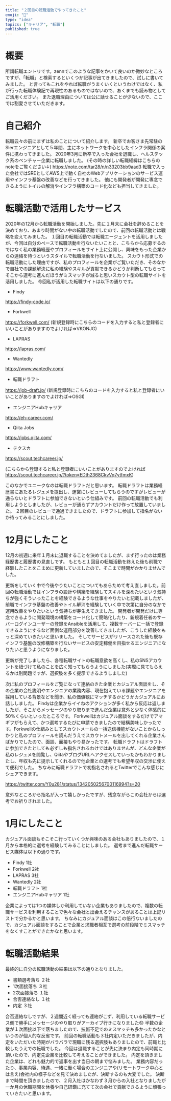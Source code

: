 ```yaml
---
title: "２回目の転職活動でやってきたこと"
emoji: "🐁"
type: "idea"
topics: ["キャリア", "転職"]
published: true
---
```


# 概要
所謂転職エントリです。zennでこのような記事をかいて良いのか微妙なところですが、「転職」と検索するといくつか記事が出てきましたので、試しに書いてみました。
と言ってもこれをやれば転職がうまくいくというわけではなく、私が行った転職体験記で再現性のあるものではないので、あくまでも読み物としてご活用ください。
また退職理由については公に話せることが少ないので、ここでは割愛させていただきます。
# 自己紹介
転職云々の前にまずは私のことについて紹介します。
新卒でお客さま先常駐のSIerエンジニアとして５年間、主にネットワークを中心としたインフラ関係の案件に携わってきました。
2020年3月に新卒で入った会社を退職し、ヘルステック系のベンチャー企業に転職しました。
(その時の詳しい転職経緯はこちらのnoteをご覧ください↓)
https://note.com/tar28/n/n33203bb9aad3
転職で入った会社ではSREとしてAWS上で動く自社のWebアプリケーションのサービス運用やインフラ基盤の改善などを行ってきました。
他にも開発者が開発に専念できるようにトイルの解消やインフラ構築のコード化なども担当してきました。
# 転職活動で活用したサービス
2020年の12月から転職活動を開始しました。先に１月末に会社を辞めることを決めており、あまり時間がない中の転職活動でしたので、前回の転職活動とは戦略を変えてみました。
１回目の転職活動では転職エージェントを活用しましたが、今回は自分のペースで転職活動を行ないたいことと、こちらから応募するのではなく私の業務経歴やプロフィールをサイト上に公開し、興味をもった企業からの連絡を待つというスタイルで転職活動を行ないました。
スカウト形式での転職活動にした理由ですが、私のプロフィールを企業がご覧いただき、そのなかで自社での課題解決に私の経験やスキルが貢献できるかどうか判断してもらってそこから選考に進んだほうがミスマッチが減ると思いスカウト型の転職サイトを活用しました。
今回私が活用した転職サイトは以下の通りです。

- Findy

https://findy-code.io/

- Forkwell

https://forkwell.com/
(新規登録時にこちらのコードを入力すると私と登録者にいいことがありますのでよければ⇒VKONJG)

- LAPRAS

https://lapras.com/

- Wantedly

https://www.wantedly.com/

- 転職ドラフト

https://job-draft.jp/
(新規登録時にこちらのコードを入力すると私と登録者にいいことがありますのでよければ⇒OSGI)
- エンジニアHubキャリア
 
https://eh-career.com/

- Qiita Jobs

https://jobs.qiita.com/

- テクスカ

https://scout.techcareer.jp/

(こちらから登録すると私と登録者にいいことがありますのでよければ
https://scout.techcareer.jp/?token=EDth2368CkvVq7ytfmxK)

このなかでユニークなのは転職ドラフトだと思います。
転職ドラフトは業務経歴書にあたるレジュメを提出し、運営にレビューしてもらうのですがレビューが通らないとドラフトに参加できないという仕組みです。
前回の転職活動でも利用しようとしましたが、レビューが通らずアカウントだけ作って放置していました。
２回目のレビューで通過できましたので、ドラフトに参加して指名がないか待ってみることにしました。

# 12月にしたこと
12月の初週に来年１月末に退職することを決めてましたが、まず行ったのは業務経歴書と履歴書の見直しです。
もともと１回目の転職活動を終えた後も前職で経験したことをこまめに更新していましたので、そこまで時間がかかりませんでした。

更新をしていく中で今後やりたいことについてもあらためて考え直しました。前回の転職活動ではインフラの設計や構築を経験してスキルを深めたいという気持ちが強くそういったことを経験できるような仕事をやりたいと記載しましたが、前職でインフラ基盤の改善やトイル解消を経験していく中で次第に自分のなかで運用改善をやりたいという気持ちが芽生えてきました。
開発者が開発だけに専念できるように開発環境の構築をコード化して簡略化したり、新規着任者のサーバーログインユーザーの登録をAnsibleを活用して、複数サーバーに一括で登録できるようにするなど面倒な運用部分を改善してきましたが、こうした経験をもっと深めていきたいと思いました。
そしてサービスがリリースされた後も既存インフラ基盤の改修構築を行ないサービスの安定稼働を目指せるエンジニアになりたいと思うようになりました。

更新が完了しましたら、各種転職サイトの転職意欲を高くし、私のSNSアカウントを紐づけて私のことを広く知ってもらうようにしました(実際に見てもらえるかは別問題ですが、選択肢を多く提示できるようしました)

次に私のプロフィールをご覧になって連絡のきた企業とカジュアル面談をし、その企業の会社説明やエンジニアの業務内容、現在抱えている課題やエンジニアを採用している背景などを聞き、私の価値観にマッチするかどうかカジュアルにお話ししました。
Findyは企業からイイねのアクションが多く私から反応は返しましたが、そこからメッセージのやり取りまで進んだ企業は意外と少なく体感的に50%くらいといったところです。
Forkwellはカジュアル面談をするだけでアマギフがもらえて、かつ選考するたびに申請できましたので結構美味しかったです。Forkwellの仕組みとしてスカウトメールの一括送信機能がないことからしっかりと私のプロフィールを読んだうえでスカウトメールを出してくれる企業さんばかりでしたので、面談、面接もやり易かったです。
転職ドラフトはドラフトに参加できたとしても必ずしも指名されるわけではありませんが、どんな企業が私のレジュメを閲覧し、QiitaやブログURLへアクセスしていったかもわかりましたし、年収も先に提示してくれるので他企業との選考でも希望年収の交渉に使えて便利でした。
ちなみに転職ドラフトで初指名されるとTwitterでこんな感じにシェアできます。

https://twitter.com/Y0u281/status/1342050256700116994?s=20

意外なところから指名が入って嬉しかったですが、残念ながらこの会社からは選考でお祈りされました。
# 1月にしたこと
カジュアル面談もそこそこ行っていくつか興味のある会社もありましたので、１月から本格的に選考を経験してみることにしました。
選考まで進んだ転職サービス媒体は以下の通りです。

- Findy 1社
- Forkwell 2社
- LAPRAS 3社
- Wantedly 2社
- 転職ドラフト 1社
- エンジニアHubキャリア 1社

企業によっては1つの媒体しか利用していない企業もありましたので、複数の転職サービスを利用することで色々な会社と出会えるチャンスがあることは上記リストで分かるかと思います。
ちなみにカジュアル面談はこの倍行ないましたので、カジュアル面談をすることで企業と求職者相互で選考の前段階でミスマッチをなくすことができたかなと思います。

# 転職活動結果
最終的に自分の転職活動の結果は以下の通りとなりました。

- 書類選考落ち  ２社
- 1次面接落ち   ３社
- 2次面接落ち   １社
- 合否連絡なし  １社
- 内定         ３社

合否連絡なしですが、２週間近く経っても連絡がこず、利用している転職サービス側で勝手にメッセージのやり取りがアーカイブ行きになりました😞
半数の企業が１次面接以下で落ちましたので、技術不足でのミスマッチも多かったかなというのが個人的な反省です。
前回の転職活動も３社内定いただきましたが、内定をいただいた時期がバラバラで現職に残る選択肢もありましたので、前職と比較したうえでの転職でした。
今回は退職することが先に決まり内定も同時期に頂いたので、内定先企業を比較して考えることができました。
内定を頂きました企業は、どれも魅力的で返事を出す当日の朝まで悩みました。
業務内容だったり、事業内容、待遇、一緒に働く場合のエンジニアや(リモートワーク中心とは言え)会社内の様子などを見て決めましたが、決断するのも大変でした。
決断まで時間を頂きましたので、２月入社はかなわず３月からの入社となりましたが一か月の休職期間を休養や自己研鑽に充てて次の会社で貢献できるように頑張っていきたいと思います。